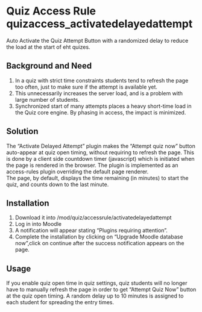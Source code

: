 # Quiz Access Rule quizaccess_activatedelayedattempt
Auto Activate the Quiz Attempt Button with a randomized delay to reduce the load at the start of eht quizes.

## Background and Need

1) In a quiz with strict time constraints students tend to refresh the page too often, 
just to make sure if the attempt is available yet.
2) This unnecessarily increases the server load, and is a problem with large number of students.
3) Synchronized start of many attempts places a heavy short-time load in the Quiz core engine. By phasing in access, the impact is minimized.

## Solution

The “Activate Delayed Attempt” plugin makes the “Attempt quiz now” button auto-appear at quiz open timing,
without requiring to refresh the page.
This is done by a client side countdown timer (javascript) which is initiated when the page is rendered in the browser. 
The plugin is implemented as an access-rules plugin overriding the default page renderer.  
The page, by default, displays the time remaining (in minutes) to start the quiz, and counts down to the last minute. 

## Installation

1) Download it into /mod/quiz/accessrule/activatedelayedattempt
2) Log in into Moodle
3) A notification will appear stating “Plugins requiring attention”.
4) Complete the installation by clicking on “Upgrade Moodle database now”,click on continue after the success 
notification appears on the page.

## Usage

If you enable quiz open time in quiz settings, quiz students will no longer have to manually refresh the 
page in order to get “Attempt Quiz Now” button at the quiz open timing.
A random delay up to 10 minutes is assigned to each student for spreading the entry times.
